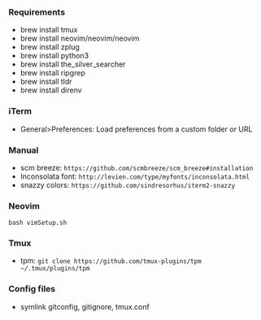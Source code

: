 ### Requirements
- brew install tmux
- brew install neovim/neovim/neovim
- brew install zplug
- brew install python3
- brew install the_silver_searcher
- brew install ripgrep
- brew install tldr
- brew install direnv

### iTerm
- General>Preferences: Load preferences from a custom folder or URL

### Manual
- scm breeze: `https://github.com/scmbreeze/scm_breeze#installation`
- Inconsolata font: `http://levien.com/type/myfonts/inconsolata.html`
- snazzy colors: `https://github.com/sindresorhus/iterm2-snazzy`

### Neovim
`bash vimSetup.sh`

### Tmux
- tpm: `git clone https://github.com/tmux-plugins/tpm ~/.tmux/plugins/tpm`

### Config files
- symlink gitconfig, gitignore, tmux.conf
